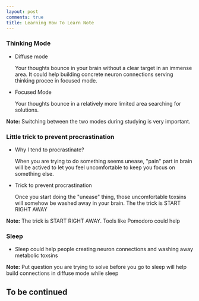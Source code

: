 ```yaml
---
layout: post
comments: true
title: Learning How To Learn Note
---
```


### Thinking Mode
*    Diffuse mode

     Your thoughts bounce in your brain without a clear target in an immense area. It could help building concrete neuron connections serving thinking procee in focused mode.

*    Focused Mode

     Your thoughts bounce in a relatively more limited area searching for solutions.


**Note:** Switching between the two modes during studying is very important.

### Little trick to prevent procrastination

*    Why I tend to procrastinate?

     When you are trying to do something seems unease, "pain" part in brain will be actived to let you feel uncomfortable to keep you focus on something else.

*    Trick to prevent procrastination

     Once you start doing the "unease" thing, those uncomfortable toxsins will somehow be washed away in your brain. The the trick is START RIGHT AWAY


**Note:** The trick is START RIGHT AWAY. Tools like Pomodoro could help

### Sleep

*    Sleep could help people creating neuron connections and washing away metabolic toxsins


**Note:** Put question you are trying to solve before you go to sleep will help build connections in diffuse mode while sleep

## To be continued
     